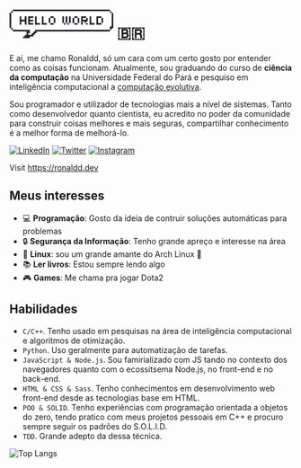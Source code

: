 <!--# Hello World! :brazil:-->
<!--
<div align="center">
<a href="https://twitter.com/ronalddpinho" target="_blank">
  <img src="https://img.shields.io/badge/-@ronalddpinho-6A040F?style=flat-square&logo=Twitter&logoColor=white&" alt="Twitter Badge" />
</a>
<a href="https://www.linkedin.com/in/ronalddpinho/" target="_blank">
  <img src="https://img.shields.io/badge/-Ronaldd Pinho-6A040F?style=flat-square&logo=Linkedin&logoColor=white" alt="LinkedIn Badge" />
</a>
<a href="https://stackoverflow.com/users/11047429/ronaldd" target="_blank">
  <img src="https://img.shields.io/badge/-Stack%20Overflow-6A040F?style=flat-square&logo=StackOverflow&logoColor=white" alt="StackOverflow Badge" />
</a>
<a href="https://dev.to/ronalddpinho" target="_blank">
  <img src="https://img.shields.io/badge/-Dev.to-6A040F?style=flat-square&labelColor=6A040F&logo=Dev.to&logoColor=white" alt="Dev.to Badge">
</a>
</div>
-->

# ![Hello World](img/hello-world-bubble.png) :brazil:

<!--
Hello, I'm Ronaldd, just a guy that have a certain like by understanding how the things works.
Undergraduating in **computer science** at Federal University of Pará and student fellow in 
computational intelligence and
[evolutionary computation](https://www.sciencedirect.com/topics/computer-science/evolutionary-computation).
-->

E aí, me chamo Ronaldd, só um cara com um certo gosto por entender como as coisas funcionam.
Atualmente, sou graduando do curso de **ciência da computação** na Universidade Federal do Pará
e pesquiso em inteligência computacional a
[computação evolutiva](https://www.sciencedirect.com/topics/computer-science/evolutionary-computation).

<!--
As a developer as well as a scientist, I believe in the power of the community to build
something better and safer, sharing knowledge is the best way to improve it.
-->

Sou programador e utilizador de tecnologias mais a nível de sistemas.
Tanto como desenvolvedor quanto cientista, eu acredito no poder da comunidade para construir
coisas melhores e mais seguras, compartilhar conhecimento é a melhor forma de melhorá-lo.

[![LinkedIn](https://img.shields.io/badge/-Ronaldd%20Pinho-0A66C2?style=flat-square&logo=Linkedin&logoColor=white)](https://linkedin.com/in/ronalddpinho)
[![Twitter](https://img.shields.io/badge/-@ronalddpinho-1da1f2?style=flat-square&logo=Twitter&logoColor=white)](https://twitter.com/ronalddpinho)
[![Instagram](https://img.shields.io/badge/-@ronalddpinho-d02a78?style=flat-square&logo=Instagram&logoColor=white)](https://instagram.com/ronalddpinho)

Visit https://ronaldd.dev

## Meus interesses

<!--
* :computer: **Programming**: I like the idea of build solutions for problems
* :dna: **Science**: same which above
* :lock: **Info Security**: I have a great appreciation for this area
* :penguin: **Linux**: a greater lover of Arch Linux :blue_heart:
* :books: **Books**: I'm always reading something
* 🎮 **Game**: Call me for play Dota2
* -->

* :computer: **Programação**: Gosto da ideia de contruir soluções automáticas para problemas
* :lock: **Segurança da Informação**: Tenho grande apreço e interesse na área
* :penguin: **Linux**: sou um grande amante do Arch Linux :blue_heart:
* :books: **Ler livros**: Estou sempre lendo algo
* 🎮 **Games**: Me chama pra jogar Dota2

## Habilidades

<!--
* `C/C++` programmer. I have used it in researches on optimization algorithms.
* `Python` programmer. I usually use it for automating tasks.
* `JavaScript & Node.js`. I am familiar with both JS in browsers and the Node.js ecosystem, using them in web development.
* `HTML & CSS & Sass`. I know these technologies to the point of building websites entirely with them (but why would anyone do thait today?).
* -->

* `C/C++`. Tenho usado em pesquisas na área de inteligência computacional e algoritmos de otimização.
* `Python`. Uso geralmente para automatização de tarefas.
* `JavaScript & Node.js`. Sou famirializado com JS tando no contexto dos navegadores quanto com o ecossitsema Node.js, no front-end e no back-end.
* `HTML & CSS & Sass`. Tenho conhecimentos em desenvolvimento web front-end desde as tecnologias base em HTML.
* `POO & SOLID`. Tenho experiências com programação orientada a objetos do zero, tendo pratico com meus projetos pessoais em C++ e procuro sempre seguir os padrões do S.O.L.I.D.
* `TDD`. Grande adepto da dessa técnica.

![Top Langs](https://github-readme-stats.vercel.app/api/top-langs/?username=pinho&exclude_repo=results-paper-cec2020&layout=compact)
